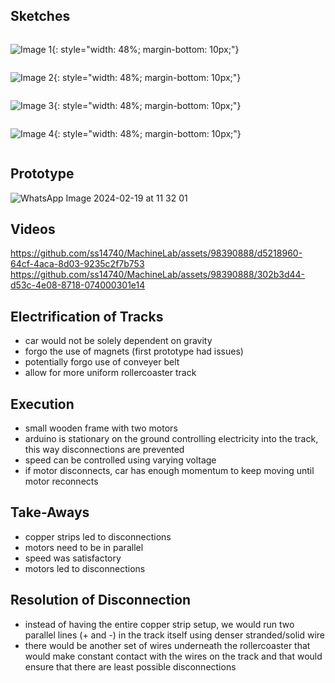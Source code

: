 ## Sketches

<div style="display: flex; flex-wrap: wrap; justify-content: space-between;">

![Image 1](https://github.com/ss14740/MachineLab/assets/98390888/deb12514-699a-457f-8537-cf8f20d0c793){: style="width: 48%; margin-bottom: 10px;"}

![Image 2](https://github.com/ss14740/MachineLab/assets/98390888/f9491705-713a-498b-886a-898d05dc2254){: style="width: 48%; margin-bottom: 10px;"}

![Image 3](https://github.com/ss14740/MachineLab/assets/98390888/5f46d4a0-befe-4afb-971e-c962c1ada97e){: style="width: 48%; margin-bottom: 10px;"}

![Image 4](https://github.com/ss14740/MachineLab/assets/98390888/1efdec2a-6889-45d7-9670-05ebfb2eb445){: style="width: 48%; margin-bottom: 10px;"}

</div>

## Prototype 
 
![WhatsApp Image 2024-02-19 at 11 32 01](https://github.com/ss14740/MachineLab/assets/98390888/39c4e80f-7152-47c2-853b-9955c0d85f80)

## Videos
 
https://github.com/ss14740/MachineLab/assets/98390888/d5218960-64cf-4aca-8d03-9235c2f7b753
https://github.com/ss14740/MachineLab/assets/98390888/302b3d44-d53c-4e08-8718-074000301e14

## Electrification of Tracks
 
- car would not be solely dependent on gravity
- forgo the use of magnets (first prototype had issues)
- potentially forgo use of conveyer belt
- allow for more uniform rollercoaster track 

## Execution

- small wooden frame with two motors
- arduino is stationary on the ground controlling electricity into the track, this way disconnections are prevented
- speed can be controlled using varying voltage
- if motor disconnects, car has enough momentum to keep moving until motor reconnects

## Take-Aways
 
- copper strips led to disconnections
- motors need to be in parallel
- speed was satisfactory
- motors led to disconnections 

## Resolution of Disconnection

- instead of having the entire copper strip setup, we would run two parallel lines (+ and -) in the track itself using denser stranded/solid wire
- there would be another set of wires underneath the rollercoaster that would make constant contact with the wires on the track and that would ensure that there are least possible disconnections
